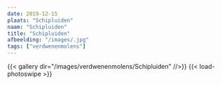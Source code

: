 ```yaml
---
date: 2019-12-15
plaats: "Schipluiden"
naam: "Schipluiden"
title: "Schipluiden"
afbeelding: "/images/.jpg"
tags: ["verdwenenmolens"]
---
```



{{< gallery dir="/images/verdwenenmolens/Schipluiden" //>}}
{{< load-photoswipe >}}